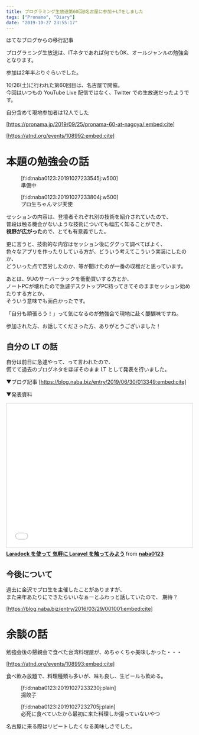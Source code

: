 ```yaml
---
title: プログラミング生放送第60回@名古屋に参加＋LTをしました
tags: ["Pronama", "Diary"]
date: "2019-10-27 23:55:17"
---
```


<div class="alert info">
はてなブログからの移行記事
</div>

プログラミング生放送は、ITネタであれば何でもOK、オールジャンルの勉強会となります。

参加は2年半ぶりぐらいでした。

10/26(土)に行われた第60回目は、名古屋で開催。  
今回はいつもの YouTube Live 配信ではなく、Twitter での生放送だったようです。

自分含めて現地参加者は12人でした

[https://pronama.jp/2019/09/25/pronama-60-at-nagoya/:embed:cite]

[https://atnd.org/events/108992:embed:cite]

<!-- more -->

# 本題の勉強会の話

<figure class="figure-image figure-image-fotolife" title="準備中">[f:id:naba0123:20191027233545j:w500]<figcaption>準備中</figcaption></figure>

<figure class="figure-image figure-image-fotolife" title="プロ生ちゃんマジ天使">[f:id:naba0123:20191027233804j:w500]<figcaption>プロ生ちゃんマジ天使</figcaption></figure>

セッションの内容は、登壇者それぞれ別の技術を紹介されていたので、  
普段は触る機会がないような技術についても幅広く知ることができ、  
**視野が広がった**ので、とても有意義でした。

更に言うと、技術的な内容はセッション後にググって調べてばよく、  
色々なアプリを作ったりしている方が、どういう考えてこういう実装にしたのか、  
どういった点で苦労したのか、等が聞けたのが一番の収穫だと思っています。

あとは、9Uのサーバーラックを衝動買いする方とか、  
ノートPCが壊れたので急遽デスクトップPC持ってきてそのままセッション始めたりする方とか、  
そういう意味でも面白かったです。

「自分も頑張ろう！」って気になるのが勉強会で現地に赴く醍醐味ですね。

参加された方、お話してくださった方、ありがとうございました！

## 自分の LT の話

自分は前日に急遽やって、って言われたので、  
慌てて過去のブログネタをほぼそのまま LT として発表を行いました。

▼ブログ記事
[https://blog.naba.biz/entry/2019/06/30/013349:embed:cite]

▼発表資料
<iframe src="//www.slideshare.net/slideshow/embed_code/key/tdvXljOwdEd0IE" width="595" height="390" frameborder="0" marginwidth="0" marginheight="0" scrolling="no" style="border:1px solid #CCC; border-width:1px; margin-bottom:5px; max-width: 100%;" allowfullscreen> </iframe> <div style="margin-bottom:5px"> <strong> <a href="//www.slideshare.net/naba0123/laradock-laravel" title="Laradock を使って 気軽に Laravel を触ってみよう" target="_blank">Laradock を使って 気軽に Laravel を触ってみよう</a> </strong> from <strong><a href="https://www.slideshare.net/naba0123" target="_blank">naba0123</a></strong> </div>

## 今後について

過去に金沢でプロ生を主催したことがありますが、  
また来年あたりにできたらいいなぁーとふわっと話していたので、  期待？

[https://blog.naba.biz/entry/2016/03/29/001001:embed:cite]


# 余談の話

勉強会後の懇親会で食べた台湾料理屋が、めちゃくちゃ美味しかった・・・

[https://atnd.org/events/108993:embed:cite]

食べ飲み放題で、料理種類も多いが、味も良し、生ビールも飲める。

<figure class="figure-image figure-image-fotolife" title="揚餃子">[f:id:naba0123:20191027233230j:plain]<figcaption>揚餃子</figcaption></figure>

<figure class="figure-image figure-image-fotolife" title="必死に食べていたから最初に来た料理しか撮っていないやつ">[f:id:naba0123:20191027232705j:plain]<figcaption>必死に食べていたから最初に来た料理しか撮っていないやつ</figcaption></figure>

名古屋に来る際はリピートしたくなる美味しさでした。
